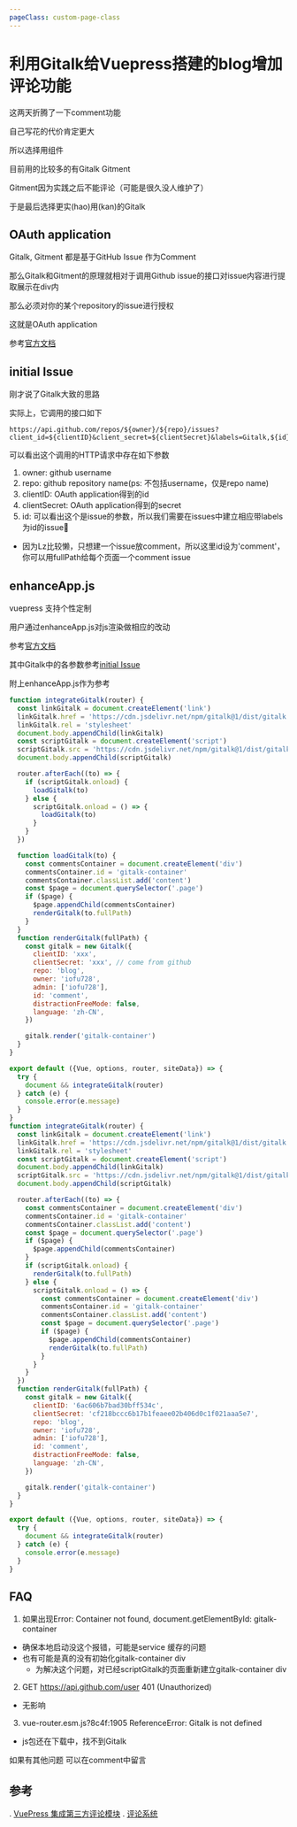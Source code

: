 ```yaml
---
pageClass: custom-page-class
---
```


# 利用Gitalk给Vuepress搭建的blog增加评论功能

这两天折腾了一下comment功能

自己写花的代价肯定更大

所以选择用组件

目前用的比较多的有Gitalk Gitment

Gitment因为实践之后不能评论（可能是很久没人维护了）

于是最后选择更实(hao)用(kan)的Gitalk

## OAuth application
Gitalk, Gitment 都是基于GitHub Issue 作为Comment

那么Gitalk和Gitment的原理就相对于调用Github issue的接口对issue内容进行提取展示在div内

那么必须对你的某个repository的issue进行授权

这就是OAuth application

参考[官方文档](https://github.com/gitalk/gitalk)

## initial Issue

刚才说了Gitalk大致的思路

实际上，它调用的接口如下
```http
https://api.github.com/repos/${owner}/${repo}/issues?client_id=${clientID}&client_secret=${clientSecret}&labels=Gitalk,${id}
```

可以看出这个调用的HTTP请求中存在如下参数
1. owner: github username
2. repo: github repository name(ps: 不包括username，仅是repo name)
3. clientID: OAuth application得到的id
4. clientSecret: OAuth application得到的secret
5. id: 可以看出这个是issue的参数，所以我们需要在issues中建立相应带labels为id的issue🎈
  * 因为Lz比较懒，只想建一个issue放comment，所以这里id设为'comment'，你可以用fullPath给每个页面一个comment issue

## enhanceApp.js

vuepress 支持个性定制

用户通过enhanceApp.js对js渲染做相应的改动

参考[官方文档](https://vuepress.vuejs.org/guide/basic-config.html#app-level-enhancements)

其中Gitalk中的各参数参考[initial Issue](#initial-issue)

附上enhanceApp.js作为参考

```js
function integrateGitalk(router) {
  const linkGitalk = document.createElement('link')
  linkGitalk.href = 'https://cdn.jsdelivr.net/npm/gitalk@1/dist/gitalk.css'
  linkGitalk.rel = 'stylesheet'
  document.body.appendChild(linkGitalk)
  const scriptGitalk = document.createElement('script')
  scriptGitalk.src = 'https://cdn.jsdelivr.net/npm/gitalk@1/dist/gitalk.min.js'
  document.body.appendChild(scriptGitalk)

  router.afterEach((to) => {
    if (scriptGitalk.onload) {
      loadGitalk(to)
    } else {
      scriptGitalk.onload = () => {
        loadGitalk(to)
      }
    }
  })

  function loadGitalk(to) {
    const commentsContainer = document.createElement('div')
    commentsContainer.id = 'gitalk-container'
    commentsContainer.classList.add('content')
    const $page = document.querySelector('.page')
    if ($page) {
      $page.appendChild(commentsContainer)
      renderGitalk(to.fullPath)
    }
  }
  function renderGitalk(fullPath) {
    const gitalk = new Gitalk({
      clientID: 'xxx',
      clientSecret: 'xxx', // come from github
      repo: 'blog',
      owner: 'iofu728',
      admin: ['iofu728'],
      id: 'comment',
      distractionFreeMode: false,
      language: 'zh-CN',
    })

    gitalk.render('gitalk-container')
  }
}

export default ({Vue, options, router, siteData}) => {
  try {
    document && integrateGitalk(router)
  } catch (e) {
    console.error(e.message)
  }
}
function integrateGitalk(router) {
  const linkGitalk = document.createElement('link')
  linkGitalk.href = 'https://cdn.jsdelivr.net/npm/gitalk@1/dist/gitalk.css'
  linkGitalk.rel = 'stylesheet'
  const scriptGitalk = document.createElement('script')
  document.body.appendChild(linkGitalk)
  scriptGitalk.src = 'https://cdn.jsdelivr.net/npm/gitalk@1/dist/gitalk.min.js'
  document.body.appendChild(scriptGitalk)

  router.afterEach((to) => {
    const commentsContainer = document.createElement('div')
    commentsContainer.id = 'gitalk-container'
    commentsContainer.classList.add('content')
    const $page = document.querySelector('.page')
    if ($page) {
      $page.appendChild(commentsContainer)
    }
    if (scriptGitalk.onload) {
      renderGitalk(to.fullPath)
    } else {
      scriptGitalk.onload = () => {
        const commentsContainer = document.createElement('div')
        commentsContainer.id = 'gitalk-container'
        commentsContainer.classList.add('content')
        const $page = document.querySelector('.page')
        if ($page) {
          $page.appendChild(commentsContainer)
          renderGitalk(to.fullPath)
        }
      }
    }
  })
  function renderGitalk(fullPath) {
    const gitalk = new Gitalk({
      clientID: '6ac606b7bad30bff534c',
      clientSecret: 'cf218bccc6b17b1feaee02b406d0c1f021aaa5e7',
      repo: 'blog',
      owner: 'iofu728',
      admin: ['iofu728'],
      id: 'comment',
      distractionFreeMode: false,
      language: 'zh-CN',
    })

    gitalk.render('gitalk-container')
  }
}

export default ({Vue, options, router, siteData}) => {
  try {
    document && integrateGitalk(router)
  } catch (e) {
    console.error(e.message)
  }
}
```

## FAQ
1. 如果出现Error: Container not found, document.getElementById: gitalk-container
  * 确保本地启动没这个报错，可能是service 缓存的问题
  * 也有可能是真的没有初始化gitalk-container div
    - 为解决这个问题，对已经scriptGitalk的页面重新建立gitalk-container div
2. GET https://api.github.com/user 401 (Unauthorized)
  * 无影响
3. vue-router.esm.js?8c4f:1905 ReferenceError: Gitalk is not defined
  * js包还在下载中，找不到Gitalk

如果有其他问题 可以在comment中留言

## 参考
. [VuePress 集成第三方评论模块](https://hughfenghen.github.io/fe/vuepress-gitment.html)
. [评论系统](https://wuwaki.me/yubisaki/usage.html#%E8%AF%84%E8%AE%BA%E7%B3%BB%E7%BB%9F)
